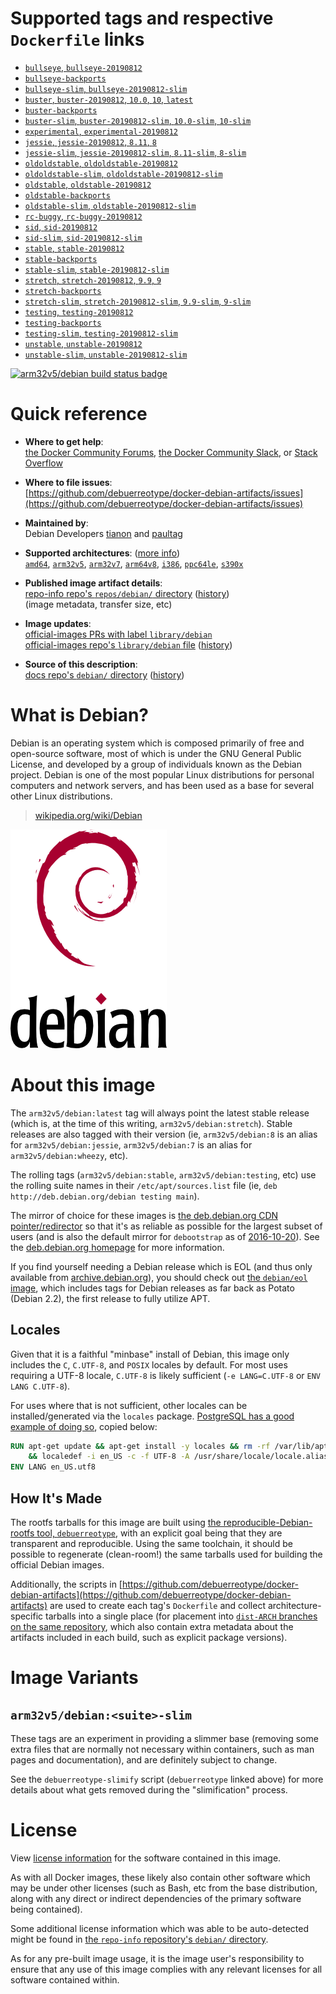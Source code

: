 <!--

********************************************************************************

WARNING:

    DO NOT EDIT "debian/README.md"

    IT IS AUTO-GENERATED

    (from the other files in "debian/" combined with a set of templates)

********************************************************************************

-->

# Supported tags and respective `Dockerfile` links

-	[`bullseye`, `bullseye-20190812`](https://github.com/debuerreotype/docker-debian-artifacts/blob/f2d0306a835d9eebb78358667e447aea31c6d0a3/bullseye/Dockerfile)
-	[`bullseye-backports`](https://github.com/debuerreotype/docker-debian-artifacts/blob/f2d0306a835d9eebb78358667e447aea31c6d0a3/bullseye/backports/Dockerfile)
-	[`bullseye-slim`, `bullseye-20190812-slim`](https://github.com/debuerreotype/docker-debian-artifacts/blob/f2d0306a835d9eebb78358667e447aea31c6d0a3/bullseye/slim/Dockerfile)
-	[`buster`, `buster-20190812`, `10.0`, `10`, `latest`](https://github.com/debuerreotype/docker-debian-artifacts/blob/f2d0306a835d9eebb78358667e447aea31c6d0a3/buster/Dockerfile)
-	[`buster-backports`](https://github.com/debuerreotype/docker-debian-artifacts/blob/f2d0306a835d9eebb78358667e447aea31c6d0a3/buster/backports/Dockerfile)
-	[`buster-slim`, `buster-20190812-slim`, `10.0-slim`, `10-slim`](https://github.com/debuerreotype/docker-debian-artifacts/blob/f2d0306a835d9eebb78358667e447aea31c6d0a3/buster/slim/Dockerfile)
-	[`experimental`, `experimental-20190812`](https://github.com/debuerreotype/docker-debian-artifacts/blob/f2d0306a835d9eebb78358667e447aea31c6d0a3/experimental/Dockerfile)
-	[`jessie`, `jessie-20190812`, `8.11`, `8`](https://github.com/debuerreotype/docker-debian-artifacts/blob/f2d0306a835d9eebb78358667e447aea31c6d0a3/jessie/Dockerfile)
-	[`jessie-slim`, `jessie-20190812-slim`, `8.11-slim`, `8-slim`](https://github.com/debuerreotype/docker-debian-artifacts/blob/f2d0306a835d9eebb78358667e447aea31c6d0a3/jessie/slim/Dockerfile)
-	[`oldoldstable`, `oldoldstable-20190812`](https://github.com/debuerreotype/docker-debian-artifacts/blob/f2d0306a835d9eebb78358667e447aea31c6d0a3/oldoldstable/Dockerfile)
-	[`oldoldstable-slim`, `oldoldstable-20190812-slim`](https://github.com/debuerreotype/docker-debian-artifacts/blob/f2d0306a835d9eebb78358667e447aea31c6d0a3/oldoldstable/slim/Dockerfile)
-	[`oldstable`, `oldstable-20190812`](https://github.com/debuerreotype/docker-debian-artifacts/blob/f2d0306a835d9eebb78358667e447aea31c6d0a3/oldstable/Dockerfile)
-	[`oldstable-backports`](https://github.com/debuerreotype/docker-debian-artifacts/blob/f2d0306a835d9eebb78358667e447aea31c6d0a3/oldstable/backports/Dockerfile)
-	[`oldstable-slim`, `oldstable-20190812-slim`](https://github.com/debuerreotype/docker-debian-artifacts/blob/f2d0306a835d9eebb78358667e447aea31c6d0a3/oldstable/slim/Dockerfile)
-	[`rc-buggy`, `rc-buggy-20190812`](https://github.com/debuerreotype/docker-debian-artifacts/blob/f2d0306a835d9eebb78358667e447aea31c6d0a3/rc-buggy/Dockerfile)
-	[`sid`, `sid-20190812`](https://github.com/debuerreotype/docker-debian-artifacts/blob/f2d0306a835d9eebb78358667e447aea31c6d0a3/sid/Dockerfile)
-	[`sid-slim`, `sid-20190812-slim`](https://github.com/debuerreotype/docker-debian-artifacts/blob/f2d0306a835d9eebb78358667e447aea31c6d0a3/sid/slim/Dockerfile)
-	[`stable`, `stable-20190812`](https://github.com/debuerreotype/docker-debian-artifacts/blob/f2d0306a835d9eebb78358667e447aea31c6d0a3/stable/Dockerfile)
-	[`stable-backports`](https://github.com/debuerreotype/docker-debian-artifacts/blob/f2d0306a835d9eebb78358667e447aea31c6d0a3/stable/backports/Dockerfile)
-	[`stable-slim`, `stable-20190812-slim`](https://github.com/debuerreotype/docker-debian-artifacts/blob/f2d0306a835d9eebb78358667e447aea31c6d0a3/stable/slim/Dockerfile)
-	[`stretch`, `stretch-20190812`, `9.9`, `9`](https://github.com/debuerreotype/docker-debian-artifacts/blob/f2d0306a835d9eebb78358667e447aea31c6d0a3/stretch/Dockerfile)
-	[`stretch-backports`](https://github.com/debuerreotype/docker-debian-artifacts/blob/f2d0306a835d9eebb78358667e447aea31c6d0a3/stretch/backports/Dockerfile)
-	[`stretch-slim`, `stretch-20190812-slim`, `9.9-slim`, `9-slim`](https://github.com/debuerreotype/docker-debian-artifacts/blob/f2d0306a835d9eebb78358667e447aea31c6d0a3/stretch/slim/Dockerfile)
-	[`testing`, `testing-20190812`](https://github.com/debuerreotype/docker-debian-artifacts/blob/f2d0306a835d9eebb78358667e447aea31c6d0a3/testing/Dockerfile)
-	[`testing-backports`](https://github.com/debuerreotype/docker-debian-artifacts/blob/f2d0306a835d9eebb78358667e447aea31c6d0a3/testing/backports/Dockerfile)
-	[`testing-slim`, `testing-20190812-slim`](https://github.com/debuerreotype/docker-debian-artifacts/blob/f2d0306a835d9eebb78358667e447aea31c6d0a3/testing/slim/Dockerfile)
-	[`unstable`, `unstable-20190812`](https://github.com/debuerreotype/docker-debian-artifacts/blob/f2d0306a835d9eebb78358667e447aea31c6d0a3/unstable/Dockerfile)
-	[`unstable-slim`, `unstable-20190812-slim`](https://github.com/debuerreotype/docker-debian-artifacts/blob/f2d0306a835d9eebb78358667e447aea31c6d0a3/unstable/slim/Dockerfile)

[![arm32v5/debian build status badge](https://img.shields.io/jenkins/s/https/doi-janky.infosiftr.net/job/multiarch/job/arm32v5/job/debian.svg?label=arm32v5/debian%20%20build%20job)](https://doi-janky.infosiftr.net/job/multiarch/job/arm32v5/job/debian/)

# Quick reference

-	**Where to get help**:  
	[the Docker Community Forums](https://forums.docker.com/), [the Docker Community Slack](https://blog.docker.com/2016/11/introducing-docker-community-directory-docker-community-slack/), or [Stack Overflow](https://stackoverflow.com/search?tab=newest&q=docker)

-	**Where to file issues**:  
	[https://github.com/debuerreotype/docker-debian-artifacts/issues](https://github.com/debuerreotype/docker-debian-artifacts/issues)

-	**Maintained by**:  
	Debian Developers [tianon](https://qa.debian.org/developer.php?login=tianon) and [paultag](https://qa.debian.org/developer.php?login=paultag)

-	**Supported architectures**: ([more info](https://github.com/docker-library/official-images#architectures-other-than-amd64))  
	[`amd64`](https://hub.docker.com/r/amd64/debian/), [`arm32v5`](https://hub.docker.com/r/arm32v5/debian/), [`arm32v7`](https://hub.docker.com/r/arm32v7/debian/), [`arm64v8`](https://hub.docker.com/r/arm64v8/debian/), [`i386`](https://hub.docker.com/r/i386/debian/), [`ppc64le`](https://hub.docker.com/r/ppc64le/debian/), [`s390x`](https://hub.docker.com/r/s390x/debian/)

-	**Published image artifact details**:  
	[repo-info repo's `repos/debian/` directory](https://github.com/docker-library/repo-info/blob/master/repos/debian) ([history](https://github.com/docker-library/repo-info/commits/master/repos/debian))  
	(image metadata, transfer size, etc)

-	**Image updates**:  
	[official-images PRs with label `library/debian`](https://github.com/docker-library/official-images/pulls?q=label%3Alibrary%2Fdebian)  
	[official-images repo's `library/debian` file](https://github.com/docker-library/official-images/blob/master/library/debian) ([history](https://github.com/docker-library/official-images/commits/master/library/debian))

-	**Source of this description**:  
	[docs repo's `debian/` directory](https://github.com/docker-library/docs/tree/master/debian) ([history](https://github.com/docker-library/docs/commits/master/debian))

# What is Debian?

Debian is an operating system which is composed primarily of free and open-source software, most of which is under the GNU General Public License, and developed by a group of individuals known as the Debian project. Debian is one of the most popular Linux distributions for personal computers and network servers, and has been used as a base for several other Linux distributions.

> [wikipedia.org/wiki/Debian](https://en.wikipedia.org/wiki/Debian)

![logo](https://raw.githubusercontent.com/docker-library/docs/b449be7df57e9ed9086bb5821bfb5d6cdc5d67a4/debian/logo.png)

# About this image

The `arm32v5/debian:latest` tag will always point the latest stable release (which is, at the time of this writing, `arm32v5/debian:stretch`). Stable releases are also tagged with their version (ie, `arm32v5/debian:8` is an alias for `arm32v5/debian:jessie`, `arm32v5/debian:7` is an alias for `arm32v5/debian:wheezy`, etc).

The rolling tags (`arm32v5/debian:stable`, `arm32v5/debian:testing`, etc) use the rolling suite names in their `/etc/apt/sources.list` file (ie, `deb http://deb.debian.org/debian testing main`).

The mirror of choice for these images is [the deb.debian.org CDN pointer/redirector](https://deb.debian.org) so that it's as reliable as possible for the largest subset of users (and is also the default mirror for `debootstrap` as of [2016-10-20](https://anonscm.debian.org/cgit/d-i/debootstrap.git/commit/?id=9e8bc60ad1ccf3a25ce7890526b70059f3e770de)). See the [deb.debian.org homepage](https://deb.debian.org) for more information.

If you find yourself needing a Debian release which is EOL (and thus only available from [archive.debian.org](http://archive.debian.org)), you should check out [the `debian/eol` image](https://hub.docker.com/r/debian/eol/), which includes tags for Debian releases as far back as Potato (Debian 2.2), the first release to fully utilize APT.

## Locales

Given that it is a faithful "minbase" install of Debian, this image only includes the `C`, `C.UTF-8`, and `POSIX` locales by default. For most uses requiring a UTF-8 locale, `C.UTF-8` is likely sufficient (`-e LANG=C.UTF-8` or `ENV LANG C.UTF-8`).

For uses where that is not sufficient, other locales can be installed/generated via the `locales` package. [PostgreSQL has a good example of doing so](https://github.com/docker-library/postgres/blob/69bc540ecfffecce72d49fa7e4a46680350037f9/9.6/Dockerfile#L21-L24), copied below:

```dockerfile
RUN apt-get update && apt-get install -y locales && rm -rf /var/lib/apt/lists/* \
	&& localedef -i en_US -c -f UTF-8 -A /usr/share/locale/locale.alias en_US.UTF-8
ENV LANG en_US.utf8
```

## How It's Made

The rootfs tarballs for this image are built using [the reproducible-Debian-rootfs tool, `debuerreotype`](https://github.com/debuerreotype/debuerreotype), with an explicit goal being that they are transparent and reproducible. Using the same toolchain, it should be possible to regenerate (clean-room!) the same tarballs used for building the official Debian images.

Additionally, the scripts in [https://github.com/debuerreotype/docker-debian-artifacts](https://github.com/debuerreotype/docker-debian-artifacts) are used to create each tag's `Dockerfile` and collect architecture-specific tarballs into a single place (for placement into [`dist-ARCH` branches on the same repository](https://github.com/debuerreotype/docker-debian-artifacts/branches), which also contain extra metadata about the artifacts included in each build, such as explicit package versions).

# Image Variants

## `arm32v5/debian:<suite>-slim`

These tags are an experiment in providing a slimmer base (removing some extra files that are normally not necessary within containers, such as man pages and documentation), and are definitely subject to change.

See the `debuerreotype-slimify` script (`debuerreotype` linked above) for more details about what gets removed during the "slimification" process.

# License

View [license information](https://www.debian.org/social_contract#guidelines) for the software contained in this image.

As with all Docker images, these likely also contain other software which may be under other licenses (such as Bash, etc from the base distribution, along with any direct or indirect dependencies of the primary software being contained).

Some additional license information which was able to be auto-detected might be found in [the `repo-info` repository's `debian/` directory](https://github.com/docker-library/repo-info/tree/master/repos/debian).

As for any pre-built image usage, it is the image user's responsibility to ensure that any use of this image complies with any relevant licenses for all software contained within.
